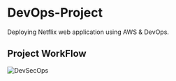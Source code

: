 # DevOps-Project
Deploying Netflix web application using AWS & DevOps.

## Project WorkFlow 
![DevSecOps](https://github.com/Ravichandra89/DevOps-Project/assets/134200599/245b2463-6a94-4f2c-9aef-99fc1c5bbc68)
